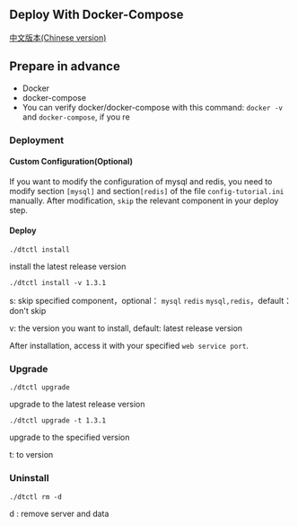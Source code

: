 ## Deploy With Docker-Compose
[中文版本(Chinese version)](README.ZH-CN.MD)

## Prepare in advance
  - Docker
  - docker-compose
  - You can verify docker/docker-compose with this command: `docker -v` and `docker-compose`, if you re


### Deployment

#### Custom Configuration(Optional)
If you want to modify the configuration of mysql and redis, you need to modify section `[mysql]` and section`[redis]` of the file `config-tutorial.ini` manually.
After modification, `skip` the relevant component in your deploy step.


#### Deploy

```
./dtctl install
```

install the latest release version

```
./dtctl install -v 1.3.1
```

s: skip specified component，optional： `mysql` `redis`  `mysql,redis`，default：don't skip

v: the version you want to install, default: latest release version


After installation, access it with your specified `web service port`.




### Upgrade

```
./dtctl upgrade
```

upgrade to the latest release version

```
./dtctl upgrade -t 1.3.1
```

upgrade to the specified version

t: to version 



### Uninstall

```
./dtctl rm -d
```
d : remove server and data
